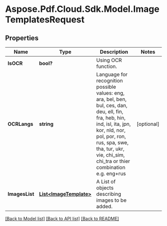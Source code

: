# Aspose.Pdf.Cloud.Sdk.Model.ImageTemplatesRequest
## Properties

Name | Type | Description | Notes
------------ | ------------- | ------------- | -------------
**IsOCR** | **bool?** | Using OCR function. | 
**OCRLangs** | **string** | Language for recognition possible values: eng, ara, bel, ben, bul, ces, dan, deu, ell, fin, fra, heb, hin, ind, isl, ita, jpn, kor, nld, nor, pol, por, ron, rus, spa, swe, tha, tur, ukr, vie, chi_sim, chi_tra      or thier combination e.g. eng+rus | [optional] 
**ImagesList** | [**List&lt;ImageTemplate&gt;**](ImageTemplate.md) | A List of objects describing images to be added. | 

[[Back to Model list]](../README.md#documentation-for-models) [[Back to API list]](../README.md#documentation-for-api-endpoints) [[Back to README]](../README.md)

